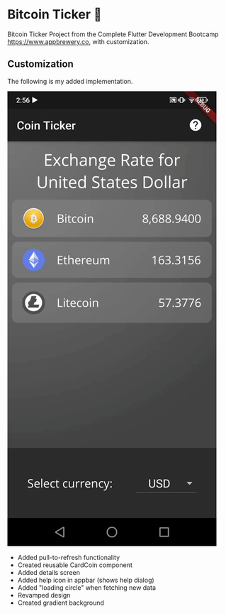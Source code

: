 # Bitcoin Ticker 🤑

Bitcoin Ticker Project from the Complete Flutter Development Bootcamp https://www.appbrewery.co, with customization.

## Customization

The following is my added implementation.

![](bitcoin.gif)

- Added pull-to-refresh functionality
- Created reusable CardCoin component
- Added details screen
- Added help icon in appbar (shows help dialog)
- Added "loading circle" when fetching new data
- Revamped design
- Created gradient background
